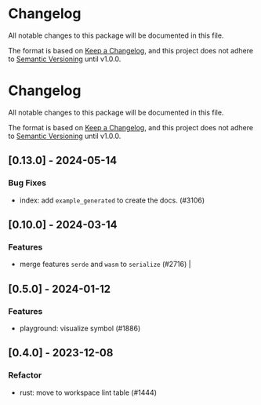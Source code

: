 # Changelog

All notable changes to this package will be documented in this file.

The format is based on [Keep a Changelog](https://keepachangelog.com/en/1.0.0/), and this project does not adhere to [Semantic Versioning](https://semver.org/spec/v2.0.0.html) until v1.0.0.

# Changelog

All notable changes to this package will be documented in this file.

The format is based on [Keep a Changelog](https://keepachangelog.com/en/1.0.0/),
and this project does not adhere to [Semantic Versioning](https://semver.org/spec/v2.0.0.html) until v1.0.0.

## [0.13.0] - 2024-05-14

### Bug Fixes

* index: add `example_generated` to create the docs. (#3106)

## [0.10.0] - 2024-03-14

### Features
- merge features `serde` and `wasm` to `serialize` (#2716) |

## [0.5.0] - 2024-01-12

### Features

* playground: visualize symbol (#1886)

## [0.4.0] - 2023-12-08

### Refactor

* rust: move to workspace lint table (#1444)

